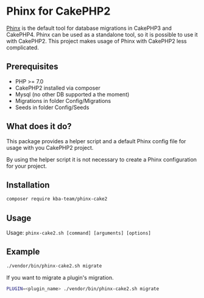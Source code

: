 # Phinx for CakePHP2

[Phinx] is the default tool for database migrations in CakePHP3 and CakePHP4. Phinx can be used as a standalone tool,
so it is possible to use it with CakePHP2. This project makes usage of Phinx with CakePHP2 less complicated.

## Prerequisites

* PHP >= 7.0
* CakePHP2 installed via composer
* Mysql (no other DB supported a the moment)
* Migrations in folder Config/Migrations
* Seeds in folder Config/Seeds

## What does it do?

This package provides a helper script and a default Phinx config file for usage with you CakePHP2 project.

By using the helper script it is not necessary to create a Phinx configuration for your project.

## Installation

 ```bash
composer require kba-team/phinx-cake2
```

## Usage

Usage: `phinx-cake2.sh [command] [arguments] [options]`

## Example

```bash
./vendor/bin/phinx-cake2.sh migrate
```

If you want to migrate a plugin's migration.

```bash
PLUGIN=<plugin_name> ./vendor/bin/phinx-cake2.sh migrate
```


[Phinx]:https://phinx.org/
